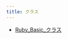 ```yaml
---
title: クラス
---
```



- [Ruby_Basic_クラス](./../../../../../d/2022/05/18/Ruby_Basic_クラス.md)




